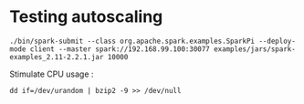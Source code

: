 # Testing autoscaling

```shell
./bin/spark-submit --class org.apache.spark.examples.SparkPi --deploy-mode client --master spark://192.168.99.100:30077 examples/jars/spark-examples_2.11-2.2.1.jar 10000
```
Stimulate CPU usage :

``` shell
dd if=/dev/urandom | bzip2 -9 >> /dev/null
```
